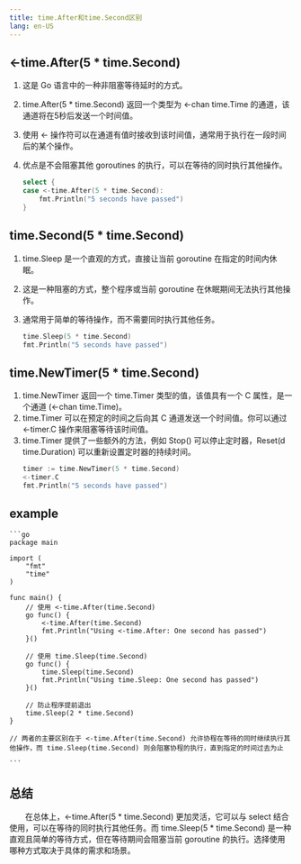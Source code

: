 ```yaml
---
title: time.After和time.Second区别
lang: en-US
---
```


## <-time.After(5 * time.Second)

1. 这是 Go 语言中的一种非阻塞等待延时的方式。
2. time.After(5 * time.Second) 返回一个类型为 <-chan time.Time 的通道，该通道将在5秒后发送一个时间值。
3. 使用 <- 操作符可以在通道有值时接收到该时间值，通常用于执行在一段时间后的某个操作。
4. 优点是不会阻塞其他 goroutines 的执行，可以在等待的同时执行其他操作。

    ```go
    select {
    case <-time.After(5 * time.Second):
        fmt.Println("5 seconds have passed")
    }
    ```

## time.Second(5 * time.Second)

1. time.Sleep 是一个直观的方式，直接让当前 goroutine 在指定的时间内休眠。
2. 这是一种阻塞的方式，整个程序或当前 goroutine 在休眠期间无法执行其他操作。
3. 通常用于简单的等待操作，而不需要同时执行其他任务。

    ```go
    time.Sleep(5 * time.Second)
    fmt.Println("5 seconds have passed")
    ```

## time.NewTimer(5 * time.Second)

1. time.NewTimer 返回一个 time.Timer 类型的值，该值具有一个 C 属性，是一个通道 (<-chan time.Time)。
2. time.Timer 可以在预定的时间之后向其 C 通道发送一个时间值。你可以通过 <-timer.C 操作来阻塞等待该时间值。
3. time.Timer 提供了一些额外的方法，例如 Stop() 可以停止定时器，Reset(d time.Duration) 可以重新设置定时器的持续时间。
    ```go
    timer := time.NewTimer(5 * time.Second)
    <-timer.C
    fmt.Println("5 seconds have passed")
    ```

## example

    ```go
    package main

    import (
        "fmt"
        "time"
    )

    func main() {
        // 使用 <-time.After(time.Second)
        go func() {
            <-time.After(time.Second)
            fmt.Println("Using <-time.After: One second has passed")
        }()

        // 使用 time.Sleep(time.Second)
        go func() {
            time.Sleep(time.Second)
            fmt.Println("Using time.Sleep: One second has passed")
        }()

        // 防止程序提前退出
        time.Sleep(2 * time.Second)
    }

    // 两者的主要区别在于 <-time.After(time.Second) 允许协程在等待的同时继续执行其他操作，而 time.Sleep(time.Second) 则会阻塞协程的执行，直到指定的时间过去为止

    ```


## 总结

&emsp;&emsp;在总体上，<-time.After(5 * time.Second) 更加灵活，它可以与 select 结合使用，可以在等待的同时执行其他任务。而 time.Sleep(5 * time.Second) 是一种直观且简单的等待方式，但在等待期间会阻塞当前 goroutine 的执行。选择使用哪种方式取决于具体的需求和场景。